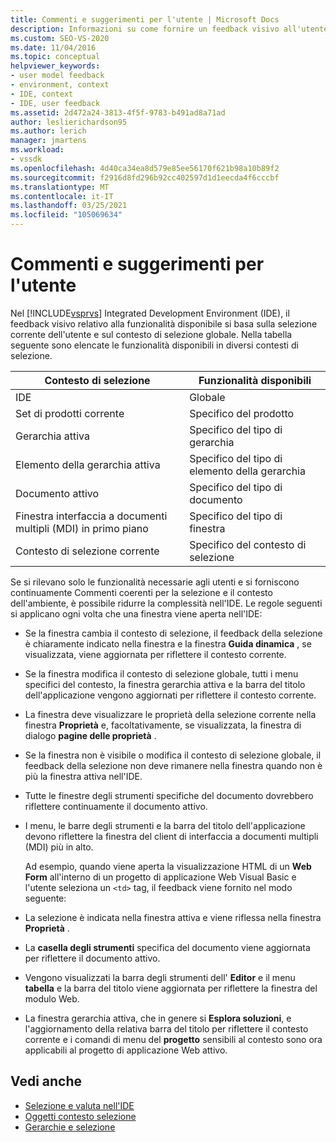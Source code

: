 ```yaml
---
title: Commenti e suggerimenti per l'utente | Microsoft Docs
description: Informazioni su come fornire un feedback visivo all'utente sulle funzionalità disponibili in Visual Studio Integrated Development Environment (IDE).
ms.custom: SEO-VS-2020
ms.date: 11/04/2016
ms.topic: conceptual
helpviewer_keywords:
- user model feedback
- environment, context
- IDE, context
- IDE, user feedback
ms.assetid: 2d472a24-3813-4f5f-9783-b491ad8a71ad
author: leslierichardson95
ms.author: lerich
manager: jmartens
ms.workload:
- vssdk
ms.openlocfilehash: 4d40ca34ea8d579e85ee56170f621b98a10b89f2
ms.sourcegitcommit: f2916d8fd296b92cc402597d1d1eecda4f6cccbf
ms.translationtype: MT
ms.contentlocale: it-IT
ms.lasthandoff: 03/25/2021
ms.locfileid: "105069634"
---
```

# <a name="feedback-to-the-user"></a>Commenti e suggerimenti per l'utente
Nel [!INCLUDE[vsprvs](../../code-quality/includes/vsprvs_md.md)] Integrated Development Environment (IDE), il feedback visivo relativo alla funzionalità disponibile si basa sulla selezione corrente dell'utente e sul contesto di selezione globale. Nella tabella seguente sono elencate le funzionalità disponibili in diversi contesti di selezione.

|Contesto di selezione|Funzionalità disponibili|
|-----------------------|-----------------------------|
|IDE|Globale|
|Set di prodotti corrente|Specifico del prodotto|
|Gerarchia attiva|Specifico del tipo di gerarchia|
|Elemento della gerarchia attiva|Specifico del tipo di elemento della gerarchia|
|Documento attivo|Specifico del tipo di documento|
|Finestra interfaccia a documenti multipli (MDI) in primo piano|Specifico del tipo di finestra|
|Contesto di selezione corrente|Specifico del contesto di selezione|

 Se si rilevano solo le funzionalità necessarie agli utenti e si forniscono continuamente Commenti coerenti per la selezione e il contesto dell'ambiente, è possibile ridurre la complessità nell'IDE. Le regole seguenti si applicano ogni volta che una finestra viene aperta nell'IDE:

- Se la finestra cambia il contesto di selezione, il feedback della selezione è chiaramente indicato nella finestra e la finestra **Guida dinamica** , se visualizzata, viene aggiornata per riflettere il contesto corrente.

- Se la finestra modifica il contesto di selezione globale, tutti i menu specifici del contesto, la finestra gerarchia attiva e la barra del titolo dell'applicazione vengono aggiornati per riflettere il contesto corrente.

- La finestra deve visualizzare le proprietà della selezione corrente nella finestra **Proprietà** e, facoltativamente, se visualizzata, la finestra di dialogo **pagine delle proprietà** .

- Se la finestra non è visibile o modifica il contesto di selezione globale, il feedback della selezione non deve rimanere nella finestra quando non è più la finestra attiva nell'IDE.

- Tutte le finestre degli strumenti specifiche del documento dovrebbero riflettere continuamente il documento attivo.

- I menu, le barre degli strumenti e la barra del titolo dell'applicazione devono riflettere la finestra del client di interfaccia a documenti multipli (MDI) più in alto.

  Ad esempio, quando viene aperta la visualizzazione HTML di un **Web Form** all'interno di un progetto di applicazione Web Visual Basic e l'utente seleziona un `<td>` tag, il feedback viene fornito nel modo seguente:

- La selezione è indicata nella finestra attiva e viene riflessa nella finestra **Proprietà** .

- La **casella degli strumenti** specifica del documento viene aggiornata per riflettere il documento attivo.

- Vengono visualizzati la barra degli strumenti dell' **Editor** e il menu **tabella** e la barra del titolo viene aggiornata per riflettere la finestra del modulo Web.

- La finestra gerarchia attiva, che in genere si **Esplora soluzioni**, e l'aggiornamento della relativa barra del titolo per riflettere il contesto corrente e i comandi di menu del **progetto** sensibili al contesto sono ora applicabili al progetto di applicazione Web attivo.

## <a name="see-also"></a>Vedi anche
- [Selezione e valuta nell'IDE](../../extensibility/internals/selection-and-currency-in-the-ide.md)
- [Oggetti contesto selezione](../../extensibility/internals/selection-context-objects.md)
- [Gerarchie e selezione](../../extensibility/internals/hierarchies-and-selection.md)
